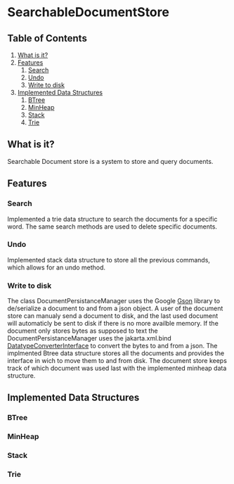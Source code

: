 # SearchableDocumentStore

## Table of Contents
1. [What is it?](#what-is-it)
2. [Features](#features)
    1. [Search](#search)
    2. [Undo](#undo)
    3. [Write to disk](#write-to-disk)
3. [Implemented Data Structures](#implemented-data-structures)
    1. [BTree](#btree)
    2. [MinHeap](#minheap)
    3. [Stack](#stack)
    4. [Trie](#trie)

## What is it?

Searchable Document store is a system to store and query documents. 

## Features

### Search 

Implemented a trie data structure to search the documents for a specific word. The same search methods are used to delete specific documents.  

### Undo 

Implemented stack data structure to store all the previous commands, which allows for an undo method. 

### Write to disk 

The class DocumentPersistanceManager uses the Google [Gson](https://javadoc.io/doc/com.google.code.gson/gson/latest/com.google.gson/com/google/gson/package-summary.html) library to de/serialize a document to and from a json object. A user of the document store can manualy send a document to disk, and the last used document will automaticly be sent to disk if there is no more availble memory. If the document only stores bytes as supposed to text the DocumentPersistanceManager uses the jakarta.xml.bind [DatatypeConverterInterface](https://javadoc.io/doc/jakarta.xml.bind/jakarta.xml.bind-api/latest/jakarta.xml.bind/jakarta/xml/bind/DatatypeConverterInterface.html) to convert the bytes to and from a json. The implmented Btree data structure stores all the documents and provides the interface in wich to move them to and from disk. The document store keeps track of which document was used last with the implemented minheap data structure. 

## Implemented Data Structures 

### BTree

### MinHeap

### Stack

### Trie